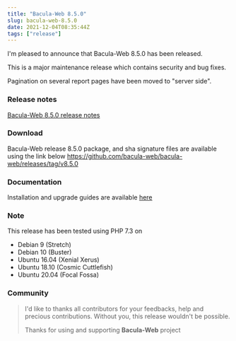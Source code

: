 ```yaml
---
title: "Bacula-Web 8.5.0"
slug: bacula-web-8.5.0
date: 2021-12-04T08:35:44Z
tags: ["release"]
---
```


I'm pleased to announce that Bacula-Web 8.5.0 has been released.

This is a major maintenance release which contains security and bug fixes.

Pagination on several report pages have been moved to "server side".

<!--more-->

### Release notes

[Bacula-Web 8.5.0 release notes](https://github.com/bacula-web/bacula-web/releases/tag/v8.5.0)

### Download

Bacula-Web release 8.5.0 package, and sha signature files are available using the link below
https://github.com/bacula-web/bacula-web/releases/tag/v8.5.0

### Documentation

Installation and upgrade guides are available [here](https://docs.bacula-web.org/en/latest/)

### Note

This release has been tested using PHP 7.3 on

- Debian 9 (Stretch)
- Debian 10 (Buster)
- Ubuntu 16.04 (Xenial Xerus)
- Ubuntu 18.10 (Cosmic Cuttlefish)
- Ubuntu 20.04 (Focal Fossa)

### Community

> I'd like to thanks all contributors for your feedbacks, help and precious contributions.
> Without you, this release wouldn't be possible.
>
> Thanks for using and supporting **Bacula-Web** project
